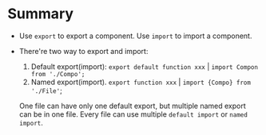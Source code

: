 # Summary
- Use `export` to export a component.
  Use `import` to import a component.
- There're two way to export and import:
  1. Default export(import): `export default function xxx` | `import Compon from './Compo';`
  2. Named export(import). `export function xxx` | `import {Compo} from './File'`;
  
  One file can have only one default export, but multiple named export can be in one file.
  Every file can use multiple `default import` or `named import`.
